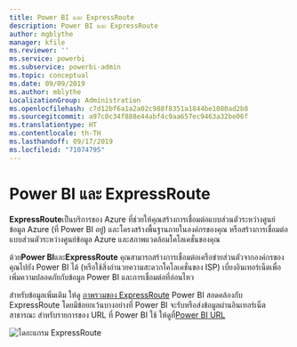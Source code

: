 ```yaml
---
title: Power BI และ ExpressRoute
description: Power BI และ ExpressRoute
author: mgblythe
manager: kfile
ms.reviewer: ''
ms.service: powerbi
ms.subservice: powerbi-admin
ms.topic: conceptual
ms.date: 09/09/2019
ms.author: mblythe
LocalizationGroup: Administration
ms.openlocfilehash: c7d12bf6a1a2a02c988f8351a1844be1080ad2b8
ms.sourcegitcommit: a97c0c34f888e44abf4c9aa657ec9463a32be06f
ms.translationtype: HT
ms.contentlocale: th-TH
ms.lasthandoff: 09/17/2019
ms.locfileid: "71074795"
---
```

# <a name="power-bi-and-expressroute"></a>Power BI และ ExpressRoute

**ExpressRoute**เป็นบริการของ Azure ที่ช่วยให้คุณสร้างการเชื่อมต่อแบบส่วนตัวระหว่างศูนย์ข้อมูล Azure (ที่ Power BI อยู่) และโครงสร้างพื้นฐานภายในองค์กรของคุณ หรือสร้างการเชื่อมต่อแบบส่วนตัวระหว่างศูนย์ข้อมูล Azure และสภาพแวดล้อมโคโลเคชั่นของคุณ

ด้วย**Power BI**และ**ExpressRoute** คุณสามารถสร้างการเชื่อมต่อเครือข่ายส่วนตัวจากองค์กรของคุณไปยัง Power BI ได้ (หรือใช้สิ่งอำนวยความสะดวกโคโลเคชั่นของ ISP) เบี่ยงอินเทอร์เน็ตเพื่อเพิ่มความปลอดภัยกับข้อมูล Power BI และการเชื่อมต่อที่อ่อนไหว

สำหรับข้อมูลเพิ่มเติม ให้ดู [ภาพรวมของ ExpressRoute](/azure/expressroute/expressroute-introduction) Power BI สอดคล้องกับ ExpressRoute โดยมีข้อยกเว้นบางอย่างที่ Power BI จะรับหรือส่งข้อมูลผ่านอินเทอร์เน็ตสาธารณะ สำหรับรายการของ URL ที่ Power BI ใช้ ให้ดูที่[Power BI URL](power-bi-whitelist-urls.md)

![ไดอะแกรม ExpressRoute](media/service-admin-power-bi-expressroute/pbi_expressroute_1.png)